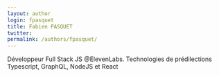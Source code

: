 ```yaml
---
layout: author
login: fpasquet
title: Fabien PASQUET
twitter:
permalink: /authors/fpasquet/
---
```

Développeur Full Stack JS @ElevenLabs. Technologies de prédilections Typescript, GraphQL, NodeJS et React
